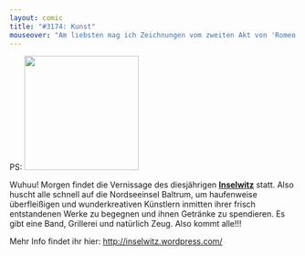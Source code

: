 ```yaml
---
layout: comic
title: "#3174: Kunst"
mouseover: "Am liebsten mag ich Zeichnungen vom zweiten Akt von 'Romeo und Julia'."
---
```


PS:
<a href="http://inselwitz.wordpress.com/"><img src="http://inselwitz.files.wordpress.com/2014/05/inselkoller-plakat-fb.jpg?w=640&h=920" width="200"> </a>

Wuhuu!
Morgen findet die Vernissage des diesjährigen <a href="http://inselwitz.wordpress.com/"><strong>Inselwitz</strong></a> statt. 
Also huscht alle schnell auf die Nordseeinsel Baltrum, um haufenweise überfleißigen und wunderkreativen Künstlern inmitten ihrer frisch entstandenen Werke zu begegnen und ihnen Getränke zu spendieren. Es gibt eine Band, Grillerei und natürlich Zeug.
Also kommt alle!!!

Mehr Info findet ihr hier:
<a href="http://inselwitz.wordpress.com/">http://inselwitz.wordpress.com/</a>
